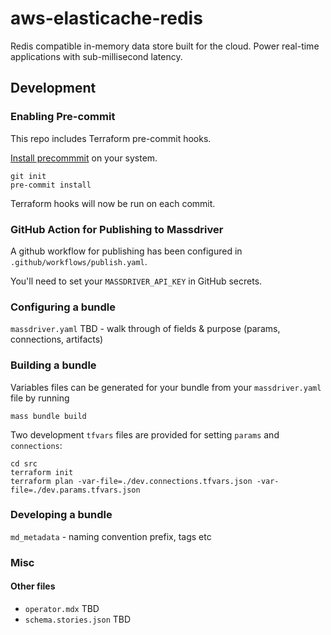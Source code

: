 # aws-elasticache-redis

Redis compatible in-memory data store built for the cloud. Power real-time applications with sub-millisecond latency.

## Development

### Enabling Pre-commit

This repo includes Terraform pre-commit hooks.

[Install precommmit](https://pre-commit.com/index.html#installation) on your system.

```shell
git init
pre-commit install
```

Terraform hooks will now be run on each commit.

### GitHub Action for Publishing to Massdriver

A github workflow for publishing has been configured in `.github/workflows/publish.yaml`.

You'll need to set your `MASSDRIVER_API_KEY` in GitHub secrets.

### Configuring a bundle

`massdriver.yaml` TBD - walk through of fields & purpose (params, connections, artifacts)

### Building a bundle

Variables files can be generated for your bundle from your `massdriver.yaml` file by running

```shell
mass bundle build
```

Two development `tfvars` files are provided for setting `params` and `connections`:

```shell
cd src
terraform init
terraform plan -var-file=./dev.connections.tfvars.json -var-file=./dev.params.tfvars.json
```

### Developing a bundle

`md_metadata` - naming convention prefix, tags etc

### Misc

#### Other files
* `operator.mdx` TBD
* `schema.stories.json` TBD

